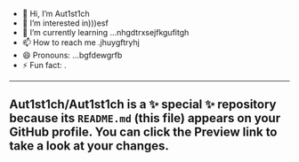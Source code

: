 - 👋 Hi, I’m Aut1st1ch 
- 👀 I’m interested in)))esf
- 🌱 I’m currently learning ...nhgdtrxsejfkgufitgh
- 📫 How to reach me .jhuygftryhj
- 😄 Pronouns: ...bgfdewgrfb
- ⚡ Fun fact: .
---
Aut1st1ch/Aut1st1ch is a ✨ special ✨ repository because its `README.md` (this file) appears on your GitHub profile.
You can click the Preview link to take a look at your changes.
---
